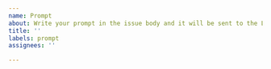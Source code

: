 ```yaml
---
name: Prompt
about: Write your prompt in the issue body and it will be sent to the LLM
title: ''
labels: prompt
assignees: ''

---
```


